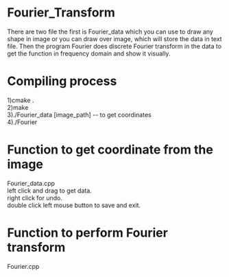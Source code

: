 # Fourier_Transform
There are two file the first is Fourier_data which you can use to draw any shape in image or you can draw over image, which will store the data in text file. Then the program Fourier does discrete Fourier transform in the data to get the function in frequency domain and show it visually.</br>

# Compiling process
1)cmake .</br>
2)make</br>
3)./Fourier_data [image_path] -- to get coordinates</br>
4)./Fourier </br>
# Function to get coordinate from the image
Fourier_data.cpp</br>
left click and drag to get data.</br>
right click for undo.</br>
double click left mouse button to save and exit.</br>

# Function to perform Fourier transform </br>
Fourier.cpp</br>
